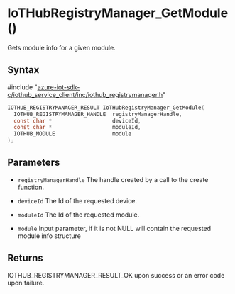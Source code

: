 # IoTHubRegistryManager_GetModule()

Gets module info for a given module.

## Syntax

\#include "[azure-iot-sdk-c/iothub_service_client/inc/iothub_registrymanager.h](../iot-c-ref-iothub-registrymanager-h.md)"  
```C
IOTHUB_REGISTRYMANAGER_RESULT IoTHubRegistryManager_GetModule(
  IOTHUB_REGISTRYMANAGER_HANDLE  registryManagerHandle,
  const char *                   deviceId,
  const char *                   moduleId,
  IOTHUB_MODULE                  module
);
```

## Parameters
* `registryManagerHandle` The handle created by a call to the create function. 

* `deviceId` The Id of the requested device. 

* `moduleId` The Id of the requested module. 

* `module` Input parameter, if it is not NULL will contain the requested module info structure

## Returns
IOTHUB_REGISTRYMANAGER_RESULT_OK upon success or an error code upon failure.

